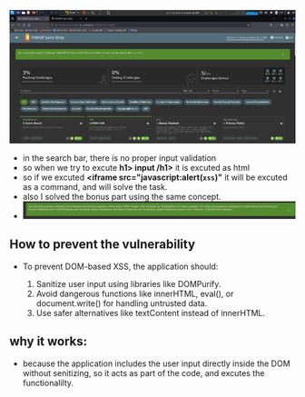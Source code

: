 ![alt text](image-3.png)
* in the search bar, there is no proper input validation
* so when we try to excute **h1> input /h1>** it is excuted as html
* so if we excuted **<iframe src="javascript:alert(`xss`)"** it will be excuted as a command, and will solve the task. 
* also I solved the bonus part using the same concept. 
* ![alt text](image-4.png)
## How to prevent the vulnerability
* To prevent DOM-based XSS, the application should:

   1.  Sanitize user input using libraries like DOMPurify.
   2. Avoid dangerous functions like innerHTML, eval(), or document.write() for handling untrusted data.
    3. Use safer alternatives like textContent instead of innerHTML.

## why it works: 
* because the application includes the user input directly inside the DOM without senitizing, so it acts as part of the code, and excutes the functionalilty. 
